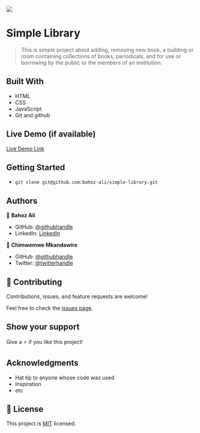 ![](https://img.shields.io/badge/Microverse-blueviolet)

# Simple Library

>  This is simple project about adding, removing new book, a building or room containing collections of books, periodicals, and   for use or borrowing by the public or the members of an institution. 

## Built With

- HTML
- CSS
- JavaScript
- Git and github

## Live Demo (if available)

[Live Demo Link](https://livedemo.com)


## Getting Started

- `git clone git@github.com:bahoz-ali/simple-library.git`

## Authors

👤 **Bahoz Ali**

- GitHub: [@githubhandle](https://github.com/bahoz-ali)
- LinkedIn: [LinkedIn](https://linkedin.com/in/bahoz-ali)

👤 **Chimwemwe Mkandawire**

- GitHub: [@githubhandle](https://github.com/chimwemwe007)
- Twitter: [@twitterhandle](https://twitter.com/CHxMZMK)

## 🤝 Contributing

Contributions, issues, and feature requests are welcome!

Feel free to check the [issues page](../../issues/).

## Show your support

Give a ⭐️ if you like this project!

## Acknowledgments

- Hat tip to anyone whose code was used
- Inspiration
- etc

## 📝 License

This project is [MIT](./MIT.md) licensed.

